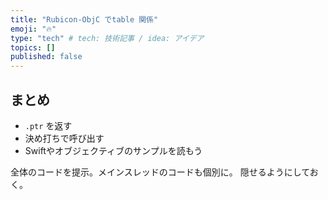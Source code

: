 ```yaml
---
title: "Rubicon-ObjC でtable 関係"
emoji: "🔥"
type: "tech" # tech: 技術記事 / idea: アイデア
topics: []
published: false
---
```


## まとめ

- `.ptr` を返す
- 決め打ちで呼び出す
- Swiftやオブジェクティブのサンプルを読もう

全体のコードを提示。メインスレッドのコードも個別に。
隠せるようにしておく。
